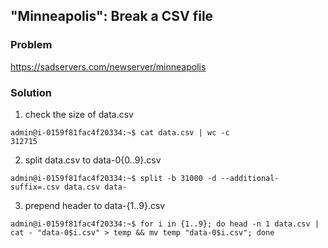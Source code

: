 ## "Minneapolis": Break a CSV file

### Problem

https://sadservers.com/newserver/minneapolis

### Solution

1. check the size of data.csv

```
admin@i-0159f81fac4f20334:~$ cat data.csv | wc -c
312715
```

2. split data.csv to data-0{0..9}.csv

```
admin@i-0159f81fac4f20334:~$ split -b 31000 -d --additional-suffix=.csv data.csv data-
```

3. prepend header to data-{1..9}.csv

```
admin@i-0159f81fac4f20334:~$ for i in {1..9}; do head -n 1 data.csv | cat - "data-0$i.csv" > temp && mv temp "data-0$i.csv"; done
```
